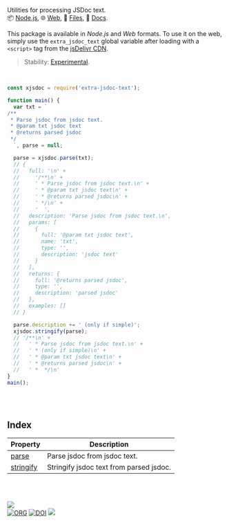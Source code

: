 Utilities for processing JSDoc text.<br>
📦 [Node.js](https://www.npmjs.com/package/extra-jsdoc-text),
🌐 [Web](https://www.npmjs.com/package/extra-jsdoc-text.web),
📜 [Files](https://unpkg.com/extra-jsdoc-text/),
📰 [Docs](https://nodef.github.io/extra-jsdoc-text/).

This package is available in *Node.js* and *Web* formats. To use it on the web,
simply use the `extra_jsdoc_text` global variable after loading with a `<script>`
tag from the [jsDelivr CDN].

> Stability: [Experimental](https://www.youtube.com/watch?v=L1j93RnIxEo).

[jsDelivr CDN]: https://cdn.jsdelivr.net/npm/extra-jsdoc-text.web/index.js

<br>

```javascript
const xjsdoc = require('extra-jsdoc-text');

function main() {
  var txt = `
/**
 * Parse jsdoc from jsdoc text.
 * @param txt jsdoc text
 * @returns parsed jsdoc
 */
  `, parse = null;

  parse = xjsdoc.parse(txt);
  // {
  //   full: '\n' +
  //     '/**\n' +
  //     ' * Parse jsdoc from jsdoc text.\n' +
  //     ' * @param txt jsdoc text\n' +
  //     ' * @returns parsed jsdoc\n' +
  //     ' */\n' +
  //     '  ',
  //   description: 'Parse jsdoc from jsdoc text.\n',
  //   params: [
  //     {
  //       full: '@param txt jsdoc text',
  //       name: 'txt',
  //       type: '',
  //       description: 'jsdoc text'
  //     }
  //   ],
  //   returns: {
  //     full: '@returns parsed jsdoc',
  //     type: '',
  //     description: 'parsed jsdoc'
  //   },
  //   examples: []
  // }

  parse.description += ' (only if simple)';
  xjsdoc.stringify(parse);
  // '/**\n' +
  //   ' * Parse jsdoc from jsdoc text.\n' +
  //   ' * (only if simple)\n' +
  //   ' * @param txt jsdoc text\n' +
  //   ' * @returns parsed jsdoc\n' +
  //   ' *  */\n'
}
main();
```

<br>
<br>


## Index

| Property | Description |
|  ----  |  ----  |
| [parse] | Parse jsdoc from jsdoc text. |
| [stringify] | Stringify jsdoc text from parsed jsdoc. |

<br>
<br>


[![](https://img.youtube.com/vi/dEGrVjb2dB4/maxresdefault.jpg)](https://www.youtube.com/watch?v=dEGrVjb2dB4)<br>
[![ORG](https://img.shields.io/badge/org-nodef-green?logo=Org)](https://nodef.github.io)
[![DOI](https://zenodo.org/badge/477219250.svg)](https://zenodo.org/badge/latestdoi/477219250)
![](https://ga-beacon.deno.dev/G-RC63DPBH3P:SH3Eq-NoQ9mwgYeHWxu7cw/github.com/nodef/extra-jsdoc-text)

[parse]: https://nodef.github.io/extra-jsdoc-text/modules.html#parse
[stringify]: https://nodef.github.io/extra-jsdoc-text/modules.html#stringify
